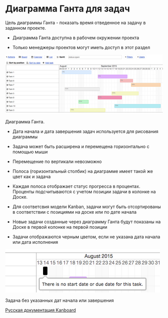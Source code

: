 Диаграмма Ганта для задач
=========================



Цель диаграммы Ганта - показать время отведенное на задачу в заданном проекте.



-   Диаграмма Ганта доступна в рабочем окружении проекта



-   Только менеджеры проектов могут иметь доступ в этот раздел



![Gantt Chart](../screenshots/gantt-chart-project.png)

Диаграмма Ганта.



-   Дата начала и дата завершения задач используется для рисования диаграммы



-   Задача может быть расширена и перемещена горизонтально с помощью мыши



-   Перемещение по вертикали невозможно



-   Полоса (горизонтальный столбик) на диаграмме имеет такой же цвет как и задача



-   Каждая полоса отображает статус прогресса в процентах. Проценты подсчитываются с учетом позиции задачи в колонке на Доске.



-   Для соответсвия модели Kanban, задачи могут быть отсортированы в соответствии с позициями на доске или по дате начала



-   Новые задачи созданные через диаграмму Ганта будут показаны на Доске в первой колонке на первой позиции



-   Задачи отображаются черным цветом, если не указана дата начала или дата исполнения



![Task not defined](../screenshots/gantt-chart-not-defined.png)

Задача без указанных дат начала или завершения


 



[Русская документация Kanboard](http://kanboard.ru/doc/)

